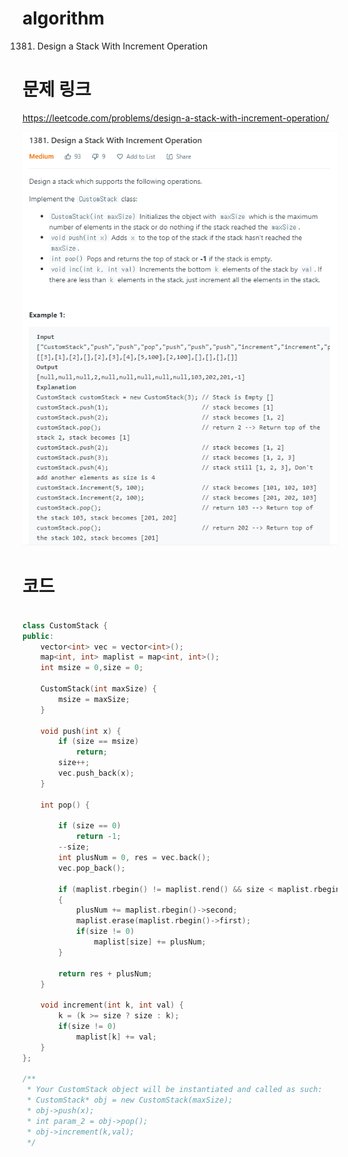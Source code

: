 ﻿# algorithm 
1381. Design a Stack With Increment Operation
  


# 문제 링크    
https://leetcode.com/problems/design-a-stack-with-increment-operation/  


![title](https://github.com/jungmin3834/algorithm/blob/master/image/design-a-stack-with-increment-operation.png)

# 코드

```cpp

class CustomStack {
public:
   	vector<int> vec = vector<int>();
	map<int, int> maplist = map<int, int>();
	int msize = 0,size = 0;
    
	CustomStack(int maxSize) {
		msize = maxSize;
	}

	void push(int x) {
		if (size == msize)
			return;
		size++;
        vec.push_back(x);
	}

	int pop() {

		if (size == 0)
			return -1;
        --size;
		int plusNum = 0, res = vec.back();
		vec.pop_back();

		if (maplist.rbegin() != maplist.rend() && size < maplist.rbegin()->first)
		{
            plusNum += maplist.rbegin()->second;
			maplist.erase(maplist.rbegin()->first);
			if(size != 0)
				maplist[size] += plusNum;
        }
		
		return res + plusNum;
	}

	void increment(int k, int val) {
		k = (k >= size ? size : k);
        if(size != 0)
		    maplist[k] += val;
	}
};

/**
 * Your CustomStack object will be instantiated and called as such:
 * CustomStack* obj = new CustomStack(maxSize);
 * obj->push(x);
 * int param_2 = obj->pop();
 * obj->increment(k,val);
 */

```
